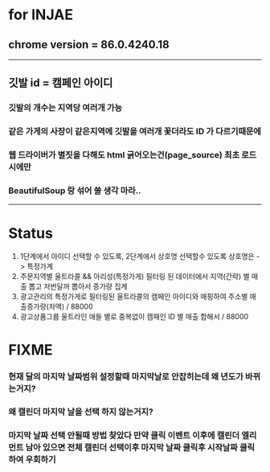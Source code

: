 # for INJAE

## chrome version = 86.0.4240.18
----

## 깃발 id = 캠페인 아이디
### 깃발의 개수는 지역당 여러개 가능
### 같은 가게의 사장이 같은지역에 깃발을 여러개 꽃더라도 ID 가 다르기때문에

### 웹 드라이버가 별짓을 다해도 html 긁어오는건(page_source) 최초 로드시에만
### BeautifulSoup 랑 섞어 쓸 생각 마라..

---
# Status
1. 1단계에서 아이디 선택할 수 있도록, 2단계에서 상호명 선택할수 있도록 상호명은 -> 특정가계
2. 주문지역별 울트라콜 && 아리성(특정가게) 필터링 된 데이터에서 지역(간략) 별 매출 뽑고 저번달꺼 뽑아서 증가량 집계
3. 광고관리의 특정가게로 필터링된 울트라콜의 캠페인 아이디와 매핑하여 주소별 매출증가량(차액) / 88000
4. 광고상품그룹 울트라인 애들 별로 중복없이 캠패인 ID 별 매출 합해서 / 88000

# FIXME
### 현재 달의 마지막 날짜범위 설정할때 마지막날로 안잡히는데 왜 년도가 바뀌는거지?
### 왜 캘린더 마지막 날을 선택 하지 않는거지? 
### 마지막 날짜 선택 안될때 방법 찾았다 만약 클릭 이벤트 이후에 캘린더 엘리먼트 남아 있으면   전체 캘린더 선택이후 마지막 날짜 클릭후 시작날짜 클릭하여 우회하기